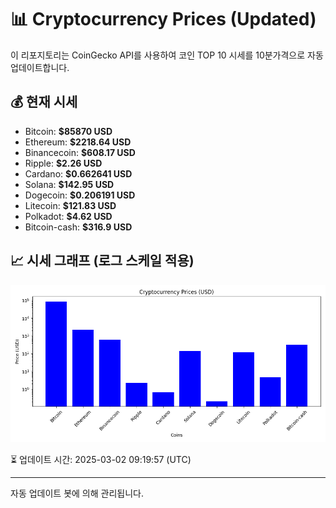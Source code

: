 
# 📊 Cryptocurrency Prices (Updated)

이 리포지토리는 CoinGecko API를 사용하여 코인 TOP 10 시세를 10분가격으로 자동 업데이트합니다.

## 💰 현재 시세
- Bitcoin: **$85870 USD**
- Ethereum: **$2218.64 USD**
- Binancecoin: **$608.17 USD**
- Ripple: **$2.26 USD**
- Cardano: **$0.662641 USD**
- Solana: **$142.95 USD**
- Dogecoin: **$0.206191 USD**
- Litecoin: **$121.83 USD**
- Polkadot: **$4.62 USD**
- Bitcoin-cash: **$316.9 USD**

## 📈 시세 그래프 (로그 스케일 적용)
![Crypto Prices](crypto_prices.png)

⏳ 업데이트 시간: 2025-03-02 09:19:57 (UTC)

---
자동 업데이트 봇에 의해 관리됩니다.
